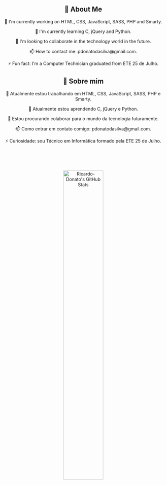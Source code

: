 <div style="text-align: center;">
    <h2>👋 About Me</h2>
    <p>🔭 I'm currently working on HTML, CSS, JavaScript, SASS, PHP and Smarty.</p>
    <p>🌱 I'm currently learning C, jQuery and Python.</p>
    <p>👯 I'm looking to collaborate in the technology world in the future.</p>
    <p>📫 How to contact me: pdonatodasilva@gmail.com.</p>
    <p>⚡ Fun fact: I'm a Computer Technician graduated from ETE 25 de Julho.</p>
</div>
  
  <div style="text-align: center;">
    <h2>👋 Sobre mim</h2>
    <p>🔭 Atualmente estou trabalhando em HTML, CSS, JavaScript, SASS, PHP e Smarty.</p>
    <p>🌱 Atualmente estou aprendendo C, jQuery e Python.</p>
    <p>👯 Estou procurando colaborar para o mundo da tecnologia futuramente.</p>
    <p>📫 Como entrar em contato comigo: pdonatodasilva@gmail.com.</p>
    <p>⚡ Curiosidade: sou Técnico em Informática formado pela ETE 25 de Julho.</p>
  </div>
</div>

<br><br><br>

<div align="center">
    <img width="50%" src="https://github-readme-stats.vercel.app/api?username=Ricardo-Donato&theme=transparent&count_private=true&show_icons=true&rank_icon=github&locale=en" alt="Ricardo-Donato's GitHub Stats" />
</div>
